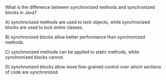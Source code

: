 What is the difference between synchronized methods and synchronized blocks in Java?

A) synchronized methods are used to lock objects, while synchronized blocks are used to lock entire classes.

B) synchronized blocks allow better performance than synchronized methods.

C) synchronized methods can be applied to static methods, while synchronized blocks cannot.

D) synchronized blocks allow more fine-grained control over which sections of code are synchronized.
